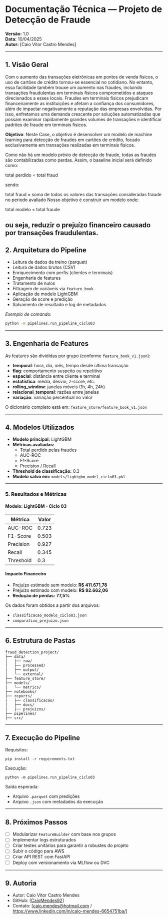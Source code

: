 # Documentação Técnica — Projeto de Detecção de Fraude

**Versão:** 1.0  
**Data:** 10/04/2025  
**Autor:** [Caio Vitor Castro Mendes]

---

## 1. Visão Geral
Com o aumento das transações eletrônicas em pontos de venda físicos, o uso de cartões de crédito tornou-se essencial no cotidiano. No entanto, essa facilidade também trouxe um aumento nas fraudes, incluindo transações fraudulentas em terminais físicos comprometidos e ataques direcionados a esses locais. Fraudes em terminais físicos prejudicam financeiramente as instituições e afetam a confiança dos consumidores, além de impactar negativamente a reputação das empresas envolvidas. Por isso, enfretamos uma demanda crescente por soluções automatizadas que possam examinar rapidamente grandes volumes de transações e identificar padrões de fraude em terminais físicos.

**Objetivo**: Neste Case, o objetivo é desenvolver um modelo de machine learning para detecção de fraudes em cartões de crédito, focado exclusivamente em transações realizadas em terminais físicos.

Como não há um modelo prévio de detecção de fraude, todas as fraudes são contabilizadas como perdas. Assim, o baseline inicial será definido como:

total perdido  = total fraud

sendo:

total fraud = soma de todos os valores das transações consideradas fraude no periodo avaliado
Nosso objetivo é construir um modelo onde:

total modelo < total fraude

ou seja, reduzir o prejuízo financeiro causado por transações fraudulentas.
---

## 2. Arquitetura do Pipeline

- Leitura de dados de treino (parquet)
- Leitura de dados brutos (CSV)
- Enriquecimento com perfis (clientes e terminais)
- Engenharia de features
- Tratamento de nulos
- Filtragem de variáveis via `feature_book`
- Aplicação de modelo LightGBM
- Geração de score e predição
- Salvamento de resultado e log de metadados

_Exemplo de comando:_
```bash
python -m pipelines.run_pipeline_ciclo03
```

---

## 3. Engenharia de Features

As features são divididas por grupo (conforme `feature_book_v1.json`):

- **temporal**: hora, dia, mês, tempo desde última transação
- **flag**: comportamento suspeito ou repetitivo
- **espacial**: distância entre cliente e terminal
- **estatística**: média, desvio, z-score, etc.
- **rolling_window**: janelas móveis (1h, 4h, 24h)
- **relacional_temporal**: razões entre janelas
- **variação**: variação percentual no valor

O dicionário completo está em: `feature_store/feature_book_v1.json`

---

## 4. Modelos Utilizados

- **Modelo principal:** LightGBM
- **Métricas avaliadas:**
  - Total perdido pelas fraudes
  - AUC-ROC
  - F1-Score
  - Precision / Recall
- **Threshold de classificação:** 0.3
- **Modelo salvo em:** `models/lightgbm_model_ciclo03.pkl`

---

### 5. Resultados e Métricas

#### Modelo: LightGBM - Ciclo 03

| Métrica     | Valor   |
|-------------|---------|
| AUC-ROC     | 0.723   |
| F1-Score    | 0.503   |
| Precision   | 0.927   |
| Recall      | 0.345   |
| Threshold   | 0.3     |

#### Impacto Financeiro

- Prejuízo estimado sem modelo: **R$ 411.671,78**
- Prejuízo estimado com modelo: **R$ 92.662,06**
- **Redução de perdas:** **77,5%**

Os dados foram obtidos a partir dos arquivos:

- `classificacao_modelo_ciclo03.json`
- `comparativo_prejuizo.json`

---

## 6. Estrutura de Pastas

```
fraud_detection_project/
├── data/
│   ├── raw/
│   ├── processed/
|   ├── output/
│   └── external/
├── feature_store/
├── models/
|   └── metrics/
├── notebooks/
├── reports/
|   ├── classificacao/
|   ├── docs/
|   ├── prejuizos/
├── pipelines/
├── src/
```

---

## 7. Execução do Pipeline

Requisitos:
```
pip install -r requirements.txt
```

Execução:
```
python -m pipelines.run_pipeline_ciclo03
```

Saída esperada:
- Arquivo `.parquet` com predições
- Arquivo `.json` com metadados da execução

---

## 8. Próximos Passos

- [ ] Modularizar `FeatureBuilder` com base nos grupos
- [ ] Implementar logs estruturados
- [ ] Criar testes unitários para garantir a robustes do projeto
- [ ] Subir o código para AWS
- [ ] Criar API REST com FastAPI
- [ ] Deploy com versionamento via MLflow ou DVC

---

## 9. Autoria

- Autor: Caio Vitor Castro Mendes
- GitHub: [[CaioMendes92](https://github.com/CaioMendes92/Caio-Portfolio)]
- Contato: [caio.mendes@hotmail.com / https://www.linkedin.com/in/caio-mendes-6654751ba/]
